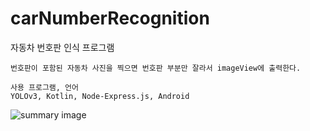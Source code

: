 # carNumberRecognition

자동차 번호판 인식 프로그램

~~~~
번호판이 포함된 자동차 사진을 찍으면 번호판 부분만 잘라서 imageView에 출력한다.
~~~~

~~~~
사용 프로그램, 언어
YOLOv3, Kotlin, Node-Express.js, Android
~~~~

![summary image](https://user-images.githubusercontent.com/63309503/110645252-27d45a00-81f9-11eb-982a-fbcd25d2afb2.png)
